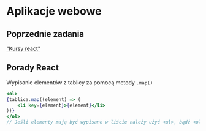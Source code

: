 # Aplikacje webowe

## Poprzednie zadania

["Kursy react"](./02sj2022.md/#aplikacja-webowa)

## Porady React

Wypisanie elementów z tablicy za pomocą metody `.map()`
```jsx
<ol>
{tablica.map((element) => (
    <li key={element}>{element}</li>
))}
</ol>
// Jeśli elementy mają być wypisane w liście należy użyć <ul>, bądź <ol> zależnie od polecenia
```